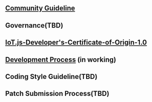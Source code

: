 ## [Community Guideline](https://github.com/Samsung/IoT.js/wiki/Community-Guidelines)
## Governance(TBD)
## [IoT.js-Developer's-Certificate-of-Origin-1.0](https://github.com/Samsung/IoT.js/wiki/IoT.js-Developer's-Certificate-of-Origin-1.0)
## [Development Process](https://github.com/Samsung/IoT.js/wiki/Development-Process) (in working)
## Coding Style Guideline(TBD)
## Patch Submission Process(TBD)
